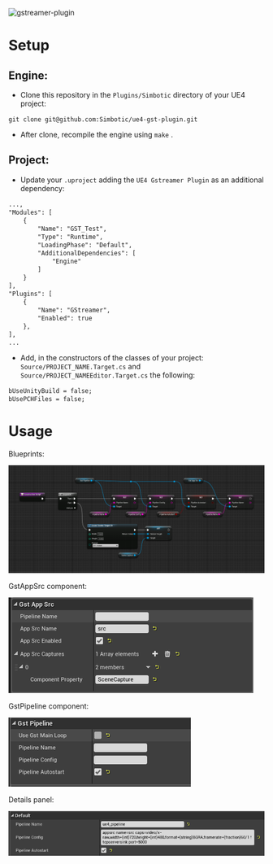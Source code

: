 ![gstreamer-plugin](docs/media/consume_stream.gif)

# Setup

Engine:
--------
- Clone this repository in the `Plugins/Simbotic` directory of your UE4 project:

```
git clone git@github.com:Simbotic/ue4-gst-plugin.git
```
- After clone, recompile the engine using `make` .

Project:
--------

- Update your `.uproject` adding the `UE4 Gstreamer Plugin` as an additional dependency:

```
...,
"Modules": [
	{
		"Name": "GST_Test",
		"Type": "Runtime",
		"LoadingPhase": "Default",
		"AdditionalDependencies": [
			"Engine"
		]
	}
],
"Plugins": [
	{
		"Name": "GStreamer",
		"Enabled": true
	},
],
...

```
- Add, in the constructors of the classes of your project: `Source/PROJECT_NAME.Target.cs` and `Source/PROJECT_NAMEEditor.Target.cs` the following:
```
bUseUnityBuild = false;
bUsePCHFiles = false;
```

# Usage

Blueprints:

![gst-plugin-ue4 blueprints](docs/media/gst_pipeline.png)

GstAppSrc component:  

![gst-plugin-ue4 blueprints](docs/media/GstAppSrc.png)

GstPipeline component: 
 
![gst-plugin-ue4 blueprints](docs/media/GstPipeline.png)

Details panel:

![gst-plugin-ue4 details panel](docs/media/details_panel.png)